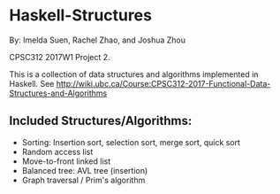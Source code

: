 # Haskell-Structures
By: Imelda Suen, Rachel Zhao, and Joshua Zhou

CPSC312 2017W1 Project 2.

This is a collection of data structures and algorithms implemented in Haskell. See http://wiki.ubc.ca/Course:CPSC312-2017-Functional-Data-Structures-and-Algorithms

## Included Structures/Algorithms:
- Sorting: Insertion sort, selection sort, merge sort, quick sort
- Random access list
- Move-to-front linked list
- Balanced tree: AVL tree (insertion)
- Graph traversal / Prim's algorithm
